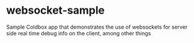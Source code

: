 # websocket-sample
Sample Coldbox app that demonstrates the use of websockets for server side real time debug info on the client, among other things
